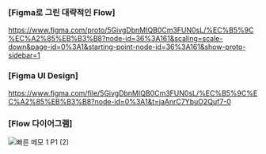 ### [Figma로 그린 대략적인 Flow]
https://www.figma.com/proto/5GivgDbnMIQB0Cm3FUN0sL/%EC%B5%9C%EC%A2%85%EB%B3%B8?node-id=36%3A161&scaling=scale-down&page-id=0%3A1&starting-point-node-id=36%3A161&show-proto-sidebar=1

### [Figma UI Design]
https://www.figma.com/file/5GivgDbnMIQB0Cm3FUN0sL/%EC%B5%9C%EC%A2%85%EB%B3%B8?node-id=0%3A1&t=jaAnrC7YbuO2Quf7-0

### [Flow 다이어그램]
![빠른 메모 1 P1 (2)](https://user-images.githubusercontent.com/111052302/216250266-3757097e-18a4-4c7b-977a-4fc3aa75c1c1.png)
